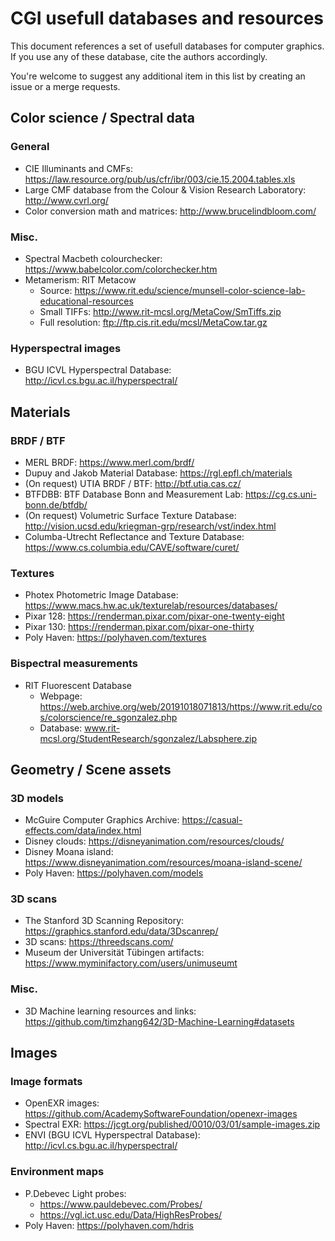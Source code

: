 CGI usefull databases and resources
===================================

This document references a set of usefull databases for computer graphics. If you use any of these database, cite the authors accordingly.

You're welcome to suggest any additional item in this list by creating an issue or a merge requests.


Color science / Spectral data
------------------------------

### General

- CIE Illuminants and CMFs: https://law.resource.org/pub/us/cfr/ibr/003/cie.15.2004.tables.xls
- Large CMF database from the Colour & Vision Research Laboratory: http://www.cvrl.org/
- Color conversion math and matrices: http://www.brucelindbloom.com/


### Misc.

- Spectral Macbeth colourchecker: https://www.babelcolor.com/colorchecker.htm
- Metamerism: RIT Metacow
  - Source: https://www.rit.edu/science/munsell-color-science-lab-educational-resources
  - Small TIFFs: http://www.rit-mcsl.org/MetaCow/SmTiffs.zip
  - Full resolution: ftp://ftp.cis.rit.edu/mcsl/MetaCow.tar.gz


### Hyperspectral images
- BGU ICVL Hyperspectral Database: http://icvl.cs.bgu.ac.il/hyperspectral/


Materials
---------

### BRDF / BTF

- MERL BRDF: https://www.merl.com/brdf/
- Dupuy and Jakob Material Database: https://rgl.epfl.ch/materials
- (On request) UTIA BRDF / BTF: http://btf.utia.cas.cz/
- BTFDBB: BTF Database Bonn and Measurement Lab: https://cg.cs.uni-bonn.de/btfdb/
- (On request) Volumetric Surface Texture Database: http://vision.ucsd.edu/kriegman-grp/research/vst/index.html
- Columba-Utrecht Reflectance and Texture Database: https://www.cs.columbia.edu/CAVE/software/curet/


### Textures

- Photex Photometric Image Database: https://www.macs.hw.ac.uk/texturelab/resources/databases/
- Pixar 128: https://renderman.pixar.com/pixar-one-twenty-eight
- Pixar 130: https://renderman.pixar.com/pixar-one-thirty
- Poly Haven: https://polyhaven.com/textures

### Bispectral measurements

- RIT Fluorescent Database
  - Webpage: https://web.archive.org/web/20191018071813/https://www.rit.edu/cos/colorscience/re_sgonzalez.php
  - Database: www.rit-mcsl.org/StudentResearch/sgonzalez/Labsphere.zip


Geometry / Scene assets
-----------------------

### 3D models

- McGuire Computer Graphics Archive: https://casual-effects.com/data/index.html
- Disney clouds: https://disneyanimation.com/resources/clouds/
- Disney Moana island: https://www.disneyanimation.com/resources/moana-island-scene/
- Poly Haven: https://polyhaven.com/models


### 3D scans

- The Stanford 3D Scanning Repository: https://graphics.stanford.edu/data/3Dscanrep/
- 3D scans: https://threedscans.com/
- Museum der Universität Tübingen artifacts: https://www.myminifactory.com/users/unimuseumt


### Misc.

- 3D Machine learning resources and links: https://github.com/timzhang642/3D-Machine-Learning#datasets


Images
------

### Image formats

- OpenEXR images: https://github.com/AcademySoftwareFoundation/openexr-images
- Spectral EXR: https://jcgt.org/published/0010/03/01/sample-images.zip
- ENVI (BGU ICVL Hyperspectral Database): http://icvl.cs.bgu.ac.il/hyperspectral/

### Environment maps

- P.Debevec Light probes:
  - https://www.pauldebevec.com/Probes/
  - https://vgl.ict.usc.edu/Data/HighResProbes/
- Poly Haven: https://polyhaven.com/hdris
